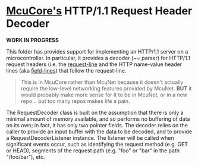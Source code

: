 # [McuCore's](https://github.com/jamessynge/mcucore) HTTP/1.1 Request Header Decoder

**WORK IN PROGRESS**

This folder has provides support for implementing an HTTP/1.1 server on a
microcontroller. In particular, it provides a decoder (~= parser) for HTTP/1.1
request headers (i.e. the
[request-line](https://www.rfc-editor.org/rfc/rfc9112.html#name-request-line)
and the HTTP name-value header lines (aka
[field-lines](https://www.rfc-editor.org/rfc/rfc9112.html#name-field-syntax))
that follow the request-line.

> This is in McuCore rather than McuNet because it doesn't actually require the
> low-level networking features provided by McuNet. **BUT** it would probably
> make more sense for it to be in McuNet, or in a new repo... but too many repos
> makes life a pain.

The RequestDecoder class is built on the assumption that there is only a minimal
amount of memory available, and so performs no buffering of data on its own; in
fact, it has only two pointer fields. The decoder relies on the caller to
provide an input buffer with the data to be decoded, and to provide a
RequestDecoderListener instance. The listener will be called when significant
events occur, such as identifying the request method (e.g. GET or HEAD),
segments of the request path (e.g. "foo" or "bar" in the path "/foo/bar"), etc.
